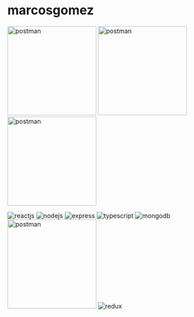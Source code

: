 # marcosgomez
<img width="200" border-radius="50%" alt="postman" src="https://user-images.githubusercontent.com/33172949/127824480-2cfa6c20-1d89-465b-9baf-5c73da9e3c8b.png">
<img width="200" alt="postman" src="https://user-images.githubusercontent.com/33172949/127824554-388f8537-f0a3-44b2-9d2c-00f31f059262.png">
<img width="200" alt="postman" src="https://user-images.githubusercontent.com/33172949/127824568-3d432b84-6420-49be-b7ff-0ea4f4556917.png">

![reactjs](https://user-images.githubusercontent.com/33172949/127824536-ae301b9a-2078-4f94-a7bc-6fa52e21e097.png)
![nodejs](https://user-images.githubusercontent.com/33172949/127824617-4205c2c9-acf6-4a5f-8656-e04389afc1f3.png)
![express](https://user-images.githubusercontent.com/33172949/127824668-99c681c7-74c4-4cea-9bc9-2e5407154122.png)
![typescript](https://user-images.githubusercontent.com/33172949/127824757-c4ce335b-33c7-4335-81ce-91f35323e642.jpg)
![mongodb](https://user-images.githubusercontent.com/33172949/127824645-a80f468c-ab61-4d16-8639-52ca0dd26c4b.gif)
<img width="200" alt="postman" src="https://user-images.githubusercontent.com/33172949/127824931-40282d33-a230-4e7e-9cf3-8bcc7ef84a04.png">
![redux](https://user-images.githubusercontent.com/33172949/127824581-7d7310f9-2b8d-4f2a-99fb-a35fbce57b9c.png)

